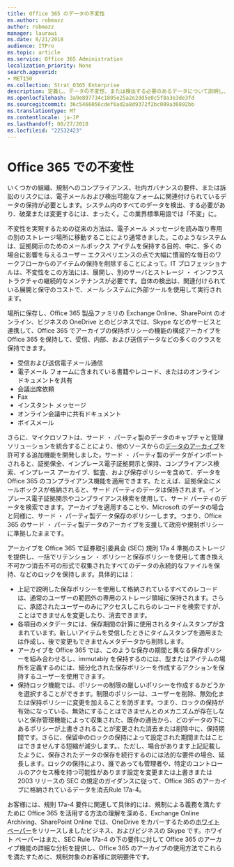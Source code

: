 ```yaml
---
title: Office 365 のデータの不変性
ms.author: robmazz
author: robmazz
manager: laurawi
ms.date: 8/21/2018
audience: ITPro
ms.topic: article
ms.service: Office 365 Administration
localization_priority: None
search.appverid:
- MET150
ms.collection: Strat_O365_Enterprise
description: 定義し、データの不変性、または検出する必要のあるデータについて説明し、破棄または変更できません。
ms.openlocfilehash: 3a9e897734c1805e25a2e2dd5e0c5f8a3e3de3fd
ms.sourcegitcommit: 36c5466056cdef6ad2a8d9372f2bc009a30892bb
ms.translationtype: MT
ms.contentlocale: ja-JP
ms.lasthandoff: 08/27/2018
ms.locfileid: "22532423"
---
```

# <a name="immutability-in-office-365"></a>Office 365 での不変性
いくつかの組織、規制へのコンプライアンス、社内ガバナンスの要件、または訴訟のリスクには、電子メールおよび検出可能なフォームに関連付けられているデータの保持が必要とします。システム内のすべてのデータを検出、する必要があり、破棄または変更するには、まったく。この業界標準用語では「不変」に。 

不変性を実現するための従来の方法は、電子メール メッセージを読み取り専用の別のストレージ場所に移動することにより通常きました。このようなシステムは、証拠開示のためのメールボックス アイテムを保持する目的、中に、多くの場合に影響を与えるユーザー エクスペリエンスの点で大幅に慣習的な毎日のワークフローからのアイテムの保持を削除することによって。IT プロフェッショナルは、不変性をこの方法には、展開し、別のサーバとストレージ ・ インフラストラクチャの継続的なメンテナンスが必要です。自体の検出は、関連付けられている展開と保守のコストで、メール システムに外部ツールを使用して実行されます。

場所に保存し、Office 365 製品ファミリの Exchange Online、SharePoint のオンライン、ビジネスの OneDrive とのビジネスでは、Skype などのサービスと連携して、Office 365 でアーカイブの保持ポリシーの機能の構成アーカイブを Office 365 を保持して、受信、内部、および送信データなどの多くのクラスを保持できます。
- 受信および送信電子メール通信
- 電子メール フォームに含まれている書籍やレコード、またはのオンライン ドキュメントを共有
- 会議出席依頼
- Fax
- インスタント メッセージ
- オンライン会議中に共有ドキュメント
- ボイスメール

さらに、マイクロソフトは、サード ・ パーティ製のデータのキャプチャと管理ソリューションを統合することにより、他のソースからの[データのアーカイブ](https://support.office.com/article/Archiving-third-party-data-in-Office-365-0ce338d5-3666-4a18-86ab-c6910ff408cc)を許可する追加機能を開発しました。サード ・ パーティ製のデータがインポートされると、証拠保全、インプレース電子証拠開示と保持、コンプライアンス検索、インプレース アーカイブ、監査、および保存ポリシーを含めて、データを Office 365 のコンプライアンス機能を適用できます。たとえば、証拠保全にメールボックスが格納されると、サード パーティのデータは保持されます。インプレース電子証拠開示やコンプライアンス検索を使用して、サード パーティのデータを検索できます。アーカイブを適用することや、Microsoft のデータの場合と同様に、サード ・ パーティ製データ保存のポリシーします。つまり、Office 365 のサード ・ パーティ製データのアーカイブを支援して政府や規制ポリシーに準拠したままです。

アーカイブを Office 365 で証券取引委員会 (SEC) 規則 17a 4 準拠のストレージを提供し、一括でリテンション ・ ポリシーと保存ポリシーを使用して書き換え不可かつ消去不可の形式で収集されたすべてのデータの永続的なファイルを保持、などのロックを保持します。具体的には：
- 上記で説明した保存ポリシーを使用して格納されているすべてのレコードは、通常のユーザーの範囲外の専用のストレージ領域に保持されます。さらに、承認されたユーザーのみにアクセスしこれらのレコードを検索ですが、ことはできませんを変更したり、消去できます。
- 各項目のメタデータには、保存期間の計算に使用されるタイムスタンプが含まれています。新しいアイテムを受信したときにタイムスタンプを適用または作成し、後で変更もできませんメタデータから削除します。
- アーカイブを Office 365 では、このような保存の期間と異なる保存ポリシーを組み合わせるし、immutably を保持するのには、型またはアイテムの場所を定義するのには、細分化された保存ポリシーを作成するアクションを保持するユーザーを使用できます。
- 保持ロック機能では、ポリシーの制限の厳しいポリシーを作成するかどうかを選択することができます。制限のポリシーは、ユーザーを削除、無効化または保持ポリシーに変更を加えることを防ぎます。つまり、ロックの保持が有効になっている、無効にすることはできませんとのメカニズムが存在しないと保存管理機能によって収集された、既存の通告から、どのデータの下にあるポリシーが上書きされることが変更された消去または削除中に、保持期間です。さらに、保留中のロックの保持によって設定された期間またはことはできませんする短縮が減少します。、ただし、場合があります上記記載したように、保存されたデータの保存を続行するのには法的な要件の場合、延長します。ロックの保持により、誰であっても管理者や、特定のコントロールのアクセス権を持つ可能性があります設定を変更または上書きまたは 2003 リリースの SEC の規定のガイダンスに従って、Office 365 のアーカイブに格納されているデータを消去Rule 17a-4。

お客様には、規則 17a-4 要件に関連して具体的には、規制による義務を満たすために Office 365 を活用する方法の理解を深める、Exchange Online Archiving、SharePoint Online では、OneDrive をカバーするための[ホワイト ペーパー](https://go.microsoft.com/fwlink/?linkid=830440)をリリースしましたビジネス、およびビジネスの Skype です。ホワイト ペーパーはまた、SEC Rule 17a-4 の下の要件に対して Office 365 のアーカイブ機能の詳細な分析を提供し、Office 365 のアーカイブの使用方法でこれらを満たすために、規制対象のお客様に説明要件です。